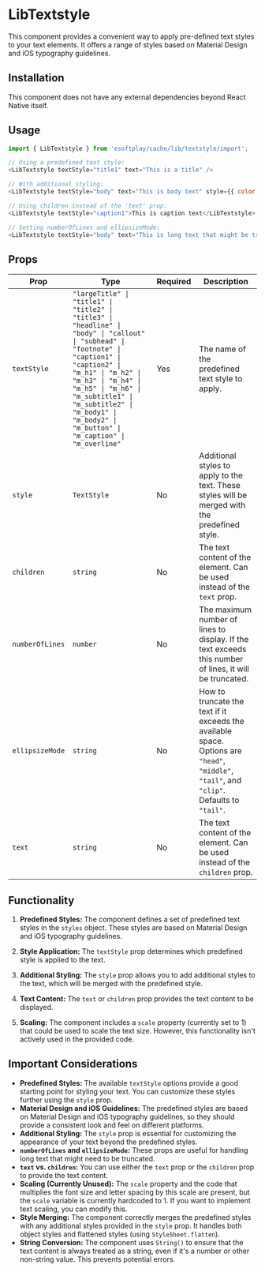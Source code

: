 # LibTextstyle

This component provides a convenient way to apply pre-defined text styles to your text elements. It offers a range of styles based on Material Design and iOS typography guidelines.

## Installation

This component does not have any external dependencies beyond React Native itself.

## Usage

```javascript
import { LibTextstyle } from 'esoftplay/cache/lib/textstyle/import';

// Using a predefined text style:
<LibTextstyle textStyle="title1" text="This is a title" />

// With additional styling:
<LibTextstyle textStyle="body" text="This is body text" style={{ color: 'gray' }} />

// Using children instead of the 'text' prop:
<LibTextstyle textStyle="caption1">This is caption text</LibTextstyle>

// Setting numberOfLines and ellipsizeMode:
<LibTextstyle textStyle="body" text="This is long text that might be truncated" numberOfLines={2} ellipsizeMode="tail" />
```

## Props

| Prop             | Type        | Required | Description                                                                                                                                                                                                                                                                                                                                                                                    |
| ---------------- | ----------- | -------- | -------------------------------------------------------------------------------------------------------------------------------------------------------------------------------------------------------------------------------------------------------------------------------------------------------------------------------------------------------------------------------------------------- |
| `textStyle`       | `"largeTitle" \| "title1" \| "title2" \| "title3" \| "headline" \| "body" \| "callout" \| "subhead" \| "footnote" \| "caption1" \| "caption2" \| "m_h1" \| "m_h2" \| "m_h3" \| "m_h4" \| "m_h5" \| "m_h6" \| "m_subtitle1" \| "m_subtitle2" \| "m_body1" \| "m_body2" \| "m_button" \| "m_caption" \| "m_overline"` | Yes      | The name of the predefined text style to apply.                                                                                                                                                                                                                                                                                                                                                                                    |
| `style`          | `TextStyle` | No       | Additional styles to apply to the text.  These styles will be merged with the predefined style.                                                                                                                                                                                                                                                                                                                                                             |
| `children`       | `string`    | No       | The text content of the element.  Can be used instead of the `text` prop.                                                                                                                                                                                                                                                                                                                                                                             |
| `numberOfLines`  | `number`    | No       | The maximum number of lines to display.  If the text exceeds this number of lines, it will be truncated.                                                                                                                                                                                                                                                                                                                                                       |
| `ellipsizeMode`  | `string`    | No       | How to truncate the text if it exceeds the available space.  Options are `"head"`, `"middle"`, `"tail"`, and `"clip"`. Defaults to `"tail"`.                                                                                                                                                                                                                                                                                                                                                        |
| `text`           | `string`    | No       | The text content of the element. Can be used instead of the `children` prop.                                                                                                                                                                                                                                                                                                                                                                             |

## Functionality

1. **Predefined Styles:** The component defines a set of predefined text styles in the `styles` object. These styles are based on Material Design and iOS typography guidelines.

2. **Style Application:** The `textStyle` prop determines which predefined style is applied to the text.

3. **Additional Styling:** The `style` prop allows you to add additional styles to the text, which will be merged with the predefined style.

4. **Text Content:** The `text` or `children` prop provides the text content to be displayed.

5. **Scaling:** The component includes a `scale` property (currently set to 1) that could be used to scale the text size.  However, this functionality isn't actively used in the provided code.

## Important Considerations

*   **Predefined Styles:** The available `textStyle` options provide a good starting point for styling your text. You can customize these styles further using the `style` prop.
*   **Material Design and iOS Guidelines:** The predefined styles are based on Material Design and iOS typography guidelines, so they should provide a consistent look and feel on different platforms.
*   **Additional Styling:** The `style` prop is essential for customizing the appearance of your text beyond the predefined styles.
*   **`numberOfLines` and `ellipsizeMode`:** These props are useful for handling long text that might need to be truncated.
*   **`text` vs. `children`:** You can use either the `text` prop or the `children` prop to provide the text content.
*   **Scaling (Currently Unused):** The `scale` property and the code that multiplies the font size and letter spacing by this scale are present, but the `scale` variable is currently hardcoded to 1. If you want to implement text scaling, you can modify this.
* **Style Merging:** The component correctly merges the predefined styles with any additional styles provided in the `style` prop.  It handles both object styles and flattened styles (using `StyleSheet.flatten`).
* **String Conversion:** The component uses `String()` to ensure that the text content is always treated as a string, even if it's a number or other non-string value. This prevents potential errors.
